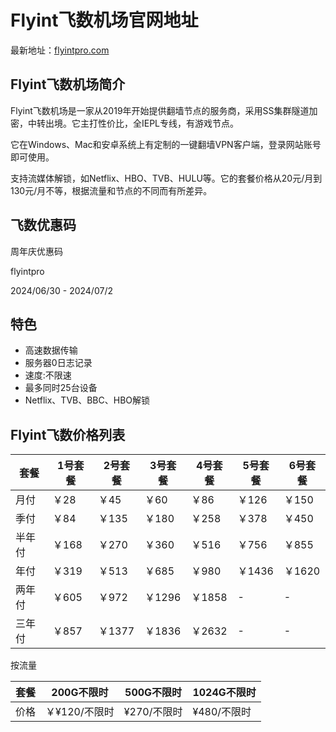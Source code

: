 # Flyint飞数机场官网地址

最新地址：[flyintpro.com](https://www.flyintpro.com/#/register?code=EKIKk5md)

## Flyint飞数机场简介

Flyint飞数机场是一家从2019年开始提供翻墙节点的服务商，采用SS集群隧道加密，中转出境。它主打性价比，全IEPL专线，有游戏节点。

它在Windows、Mac和安卓系统上有定制的一键翻墙VPN客户端，登录网站账号即可使用。

支持流媒体解锁，如Netflix、HBO、TVB、HULU等。它的套餐价格从20元/月到130元/月不等，根据流量和节点的不同而有所差异。

## 飞数优惠码

周年庆优惠码

flyintpro

2024/06/30 - 2024/07/2

## 特色

* 高速数据传输
* 服务器0日志记录
* 速度:不限速
* 最多同时25台设备
* Netflix、TVB、BBC、HBO解锁

## Flyint飞数价格列表

|套餐|1号套餐|2号套餐|3号套餐|4号套餐|5号套餐|6号套餐|
|----|----|----|----|----|----|----|
|月付|￥28|￥45|￥60|￥86|￥126|￥150|
|季付|￥84|￥135|￥180|￥258|￥378|￥450|
|半年付|￥168|￥270|￥360|￥516|￥756|￥855|
|年付|￥319|￥513|￥685|￥980|￥1436|￥1620|
|两年付|￥605|￥972|￥1296|￥1858|-|-|
|三年付|￥857|￥1377|￥1836|￥2632|-|-|

按流量

|套餐|200G不限时|500G不限时|1024G不限时|
|----|----|----|----|
|价格|￥¥120/不限时|¥270/不限时|¥480/不限时|

